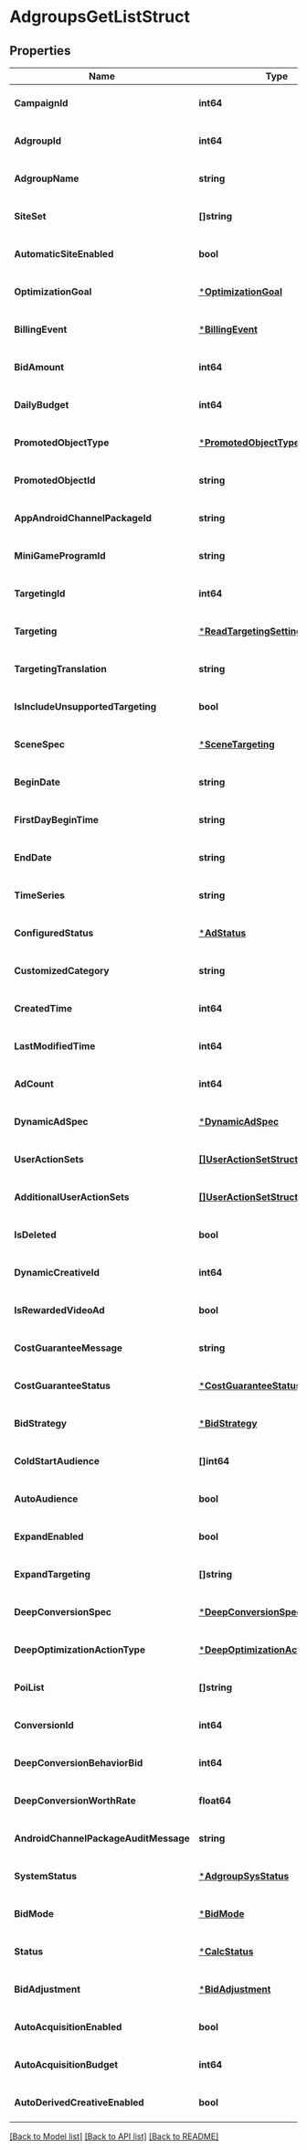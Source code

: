 # AdgroupsGetListStruct

## Properties
Name | Type | Description | Notes
------------ | ------------- | ------------- | -------------
**CampaignId** | **int64** |  | [optional] [default to null]
**AdgroupId** | **int64** |  | [optional] [default to null]
**AdgroupName** | **string** |  | [optional] [default to null]
**SiteSet** | **[]string** |  | [optional] [default to null]
**AutomaticSiteEnabled** | **bool** |  | [optional] [default to null]
**OptimizationGoal** | [***OptimizationGoal**](OptimizationGoal.md) |  | [optional] [default to null]
**BillingEvent** | [***BillingEvent**](BillingEvent.md) |  | [optional] [default to null]
**BidAmount** | **int64** |  | [optional] [default to null]
**DailyBudget** | **int64** |  | [optional] [default to null]
**PromotedObjectType** | [***PromotedObjectType**](PromotedObjectType.md) |  | [optional] [default to null]
**PromotedObjectId** | **string** |  | [optional] [default to null]
**AppAndroidChannelPackageId** | **string** |  | [optional] [default to null]
**MiniGameProgramId** | **string** |  | [optional] [default to null]
**TargetingId** | **int64** |  | [optional] [default to null]
**Targeting** | [***ReadTargetingSettingForAdgroup**](read_targeting_setting_for_adgroup.md) |  | [optional] [default to null]
**TargetingTranslation** | **string** |  | [optional] [default to null]
**IsIncludeUnsupportedTargeting** | **bool** |  | [optional] [default to null]
**SceneSpec** | [***SceneTargeting**](scene_targeting.md) |  | [optional] [default to null]
**BeginDate** | **string** |  | [optional] [default to null]
**FirstDayBeginTime** | **string** |  | [optional] [default to null]
**EndDate** | **string** |  | [optional] [default to null]
**TimeSeries** | **string** |  | [optional] [default to null]
**ConfiguredStatus** | [***AdStatus**](AdStatus.md) |  | [optional] [default to null]
**CustomizedCategory** | **string** |  | [optional] [default to null]
**CreatedTime** | **int64** |  | [optional] [default to null]
**LastModifiedTime** | **int64** |  | [optional] [default to null]
**AdCount** | **int64** |  | [optional] [default to null]
**DynamicAdSpec** | [***DynamicAdSpec**](dynamic_ad_spec.md) |  | [optional] [default to null]
**UserActionSets** | [**[]UserActionSetStruct**](user_action_set_struct.md) |  | [optional] [default to null]
**AdditionalUserActionSets** | [**[]UserActionSetStruct**](user_action_set_struct.md) |  | [optional] [default to null]
**IsDeleted** | **bool** |  | [optional] [default to null]
**DynamicCreativeId** | **int64** |  | [optional] [default to null]
**IsRewardedVideoAd** | **bool** |  | [optional] [default to null]
**CostGuaranteeMessage** | **string** |  | [optional] [default to null]
**CostGuaranteeStatus** | [***CostGuaranteeStatus**](CostGuaranteeStatus.md) |  | [optional] [default to null]
**BidStrategy** | [***BidStrategy**](BidStrategy.md) |  | [optional] [default to null]
**ColdStartAudience** | **[]int64** |  | [optional] [default to null]
**AutoAudience** | **bool** |  | [optional] [default to null]
**ExpandEnabled** | **bool** |  | [optional] [default to null]
**ExpandTargeting** | **[]string** |  | [optional] [default to null]
**DeepConversionSpec** | [***DeepConversionSpec**](deep_conversion_spec.md) |  | [optional] [default to null]
**DeepOptimizationActionType** | [***DeepOptimizationActionType**](DeepOptimizationActionType.md) |  | [optional] [default to null]
**PoiList** | **[]string** |  | [optional] [default to null]
**ConversionId** | **int64** |  | [optional] [default to null]
**DeepConversionBehaviorBid** | **int64** |  | [optional] [default to null]
**DeepConversionWorthRate** | **float64** |  | [optional] [default to null]
**AndroidChannelPackageAuditMessage** | **string** |  | [optional] [default to null]
**SystemStatus** | [***AdgroupSysStatus**](AdgroupSysStatus.md) |  | [optional] [default to null]
**BidMode** | [***BidMode**](BidMode.md) |  | [optional] [default to null]
**Status** | [***CalcStatus**](CalcStatus.md) |  | [optional] [default to null]
**BidAdjustment** | [***BidAdjustment**](bid_adjustment.md) |  | [optional] [default to null]
**AutoAcquisitionEnabled** | **bool** |  | [optional] [default to null]
**AutoAcquisitionBudget** | **int64** |  | [optional] [default to null]
**AutoDerivedCreativeEnabled** | **bool** |  | [optional] [default to null]

[[Back to Model list]](../README.md#documentation-for-models) [[Back to API list]](../README.md#documentation-for-api-endpoints) [[Back to README]](../README.md)


